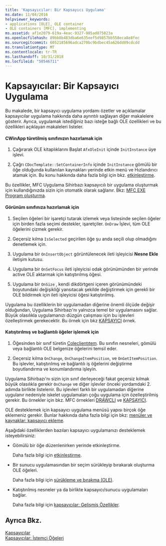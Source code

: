 ```yaml
---
title: 'Kapsayıcılar: Bir Kapsayıcı Uygulama'
ms.date: 11/04/2016
helpviewer_keywords:
- applications [OLE], OLE container
- OLE containers [MFC], implementing
ms.assetid: af1e2079-619a-4eac-9327-985ad875823a
ms.openlocfilehash: 89bb8b483dba6e635eef5d9857bb558eca8e8fec
ms.sourcegitcommit: 6052185696adca270bc9bdbec45a626dd89cdcdd
ms.translationtype: MT
ms.contentlocale: tr-TR
ms.lasthandoff: 10/31/2018
ms.locfileid: "50546711"
---
```

# <a name="containers-implementing-a-container"></a>Kapsayıcılar: Bir Kapsayıcı Uygulama

Bu makalede, bir kapsayıcı uygulama yordamı özetler ve açıklamalar kapsayıcılar uygulama hakkında daha ayrıntılı sağlayan diğer makalelere gösterir. Ayrıca, uygulamak istediğiniz bazı isteğe bağlı OLE özellikleri ve bu özellikleri açıklayan makaleleri listeler.

#### <a name="to-prepare-your-cwinapp-derived-class"></a>CWinApp türetilmiş sınıfınızın hazırlamak için

1. Çağırarak OLE kitaplıklarını Başlat `AfxOleInit` içinde `InitInstance` üye işlevi.

1. Çağrı `CDocTemplate::SetContainerInfo` içinde `InitInstance` gömülü bir öğe olduğunda kullanılan kaynakları yerinde etkin menü ve Hızlandırıcı atamak için. Bu konu hakkında daha fazla bilgi için bkz. [etkinleştirme](../mfc/activation-cpp.md).

Bu özellikler, MFC Uygulama Sihirbazı kapsayıcılı bir uygulama oluşturmak için kullandığınızda sizin için otomatik olarak sağlanır. Bkz: [MFC EXE Program oluşturma](../mfc/reference/mfc-application-wizard.md).

#### <a name="to-prepare-your-view-class"></a>Görünüm sınıfınıza hazırlamak için

1. Seçilen öğeleri bir işaretçi tutarak izlemek veya listesinde seçilen öğeler için birden fazla seçimi destekler, işaretçiler. `OnDraw` İşlevi, tüm OLE öğelerini çizmek gerekir.

1. Geçersiz kılma `IsSelected` geçirilen öğe şu anda seçili olup olmadığını denetlemek için.

1. Uygulama bir `OnInsertObject` görüntülenecek ileti işleyicisi **Nesne Ekle** iletişim kutusu.

1. Uygulama bir `OnSetFocus` ileti işleyicisi odak görünümünden bir yerinde active OLE aktarmak için katıştırılmış öğesi.

1. Uygulama bir `OnSize` , kendi dikdörtgeni içeren görünümündeki boyutundaki değişikliği yansıtacak şekilde değiştirmek için gerekli bir OLE bildirmek için ileti işleyicisi öğesi katıştırılmış.

Uygulama bu özelliklerin bir uygulamadan diğerine önemli ölçüde değişir olduğundan, Uygulama Sihirbazı'nı yalnızca temel bir uygulamasını sağlar. Büyük olasılıkla uygulamanızı düzgün çalışması için bu işlevleri özelleştirmek gerekecektir. Bu örnek için bkz [KAPSAYICI](../visual-cpp-samples.md) örnek.

#### <a name="to-handle-embedded-and-linked-items"></a>Katıştırılmış ve bağlantılı öğeler işlemek için

1. Öğesinden bir sınıf türetin [Coleclientıtem](../mfc/reference/coleclientitem-class.md). Bu sınıfın nesneleri, gömülü veya bağlantılı OLE belgenize öğelerini temsil eder.

1. Geçersiz kılma `OnChange`, `OnChangeItemPosition`, ve `OnGetItemPosition`. Bu işlevler, katıştırılmış ve bağlantılı iş öğelerini değiştirme boyutlandırma ve konumlandırma işleyin.

Uygulama Sihirbazı'nı sizin için sınıf derleyeceği fakat geçersiz kılmak büyük olasılıkla gerekir `OnChange` ve diğer işlevler önceki yordamdaki 2. adımda birlikte listelenir. Bu işlevleri farklı bir uygulamadan diğerine uygulanır nedeniyle iskelet uygulamaları çoğu uygulama için özelleştirilmiş gerekir. Bu örnekler için bkz. MFC örnekleri [DRAWCLI](../visual-cpp-samples.md) ve [KAPSAYICI](../visual-cpp-samples.md).

OLE desteklemek için kapsayıcı uygulama menüsü yapısı birçok öğe eklemeniz gerekir. Bunlar hakkında daha fazla bilgi için bkz: [menüler ve kaynaklar: kapsayıcı ekleme](../mfc/menus-and-resources-container-additions.md).

Aşağıdaki özelliklerden bazıları kapsayıcı uygulamanızı desteklemek isteyebilirsiniz:

- Gömülü bir öğe düzenlenirken yerinde etkinleştirme.

   Daha fazla bilgi için [etkinleştirme](../mfc/activation-cpp.md).

- Bir sunucu uygulamasından bir seçim sürükleyip bırakarak oluşturma OLE öğeleri.

   Daha fazla bilgi için [sürükleme ve bırakma (OLE)](../mfc/drag-and-drop-ole.md).

- Katıştırılmış nesneler ya da birlikte kapsayıcı/sunucu uygulamaları bağlar.

   Daha fazla bilgi için [kapsayıcılar: Gelişmiş Özellikler](../mfc/containers-advanced-features.md).

## <a name="see-also"></a>Ayrıca Bkz.

[Kapsayıcılar](../mfc/containers.md)<br/>
[Kapsayıcılar: İstemci Öğeleri](../mfc/containers-client-items.md)

